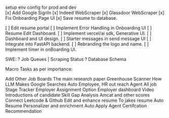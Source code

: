 setup env config for prod and dev  
[x] Add Google SignIn
[x] Indeed WebScraper
[x] Glassdoor WebScraper
[x] Fix Onboarding Page UI
[x] Save resume to database.

[ ] Edit resume portal
[ ] Implement Error Handling in Onboarding UI
[ ] Resume Edit Dashboard.
[ ] Implement vercel/ai sdk, Generative UI.
[ ] Dashboard and UI design.
[ ] Starter messages in send message UI
[ ] Integrate into FastAPI backend.
[ ] Rebranding the logo and name.
[ ] Implement timer in onBoarding UI.

SWE: 
? Job Queues | Scraping Status
? Database Schema

Macro Tasks as per importance: 

Add Other Job Boards
The main research paper
Greenhouse Scanner
How LLM Makes Google Searches
Auto Employee, HR out reach Agent
All job Stage Tracker
Employer Assignment Option
Employer dashboard
Video Introductions of candidate 
Skill Gap Analysis
Amcat and other scores
Connect Leetcode & Github
Edit and enhance resume To jakes resume
Auto Resume Personalizer and enrichment
Auto Apply Agent
Certifcation Recommendation
